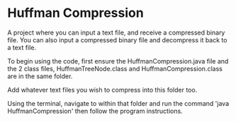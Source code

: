 # Huffman Compression

A project where you can input a text file, and receive a compressed binary file. You can also input a compressed binary file and decompress it back to a text file.

To begin using the code, first ensure the HuffmanCompression.java file and the 2 class files, HuffmanTreeNode.class and HuffmanCompression.class are in the same folder.

Add whatever text files you wish to compress into this folder too.

Using the terminal, navigate to within that folder and run the command 'java HuffmanCompression' then follow the program instructions.
